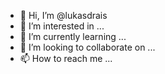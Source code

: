 - 👋 Hi, I’m @lukasdrais
- 👀 I’m interested in ...
- 🌱 I’m currently learning ...
- 💞️ I’m looking to collaborate on ...
- 📫 How to reach me ...

<!---
lukasdrais/lukasdrais is a ✨ special ✨ repository because its `README.md` (this file) appears on your GitHub profile.
You can click the Preview link to take a look at your changes.
--->
